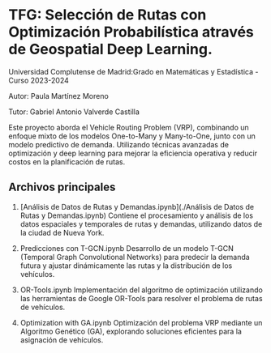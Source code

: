 # TFG: Selección de Rutas con Optimización Probabilística através de Geospatial Deep Learning.
Universidad Complutense de Madrid:Grado en Matemáticas y Estadística - Curso 2023-2024

Autor: Paula Martínez Moreno

Tutor: Gabriel Antonio Valverde Castilla

Este proyecto aborda el Vehicle Routing Problem (VRP), combinando un enfoque mixto de los modelos One-to-Many y Many-to-One, junto con un modelo predictivo de demanda. Utilizando técnicas avanzadas de optimización y deep learning para mejorar la eficiencia operativa y reducir costos en la planificación de rutas.

## Archivos principales
 1. [Análisis de Datos de Rutas y Demandas.ipynb](./Análisis de Datos de Rutas y Demandas.ipynb)
Contiene el procesamiento y análisis de los datos espaciales y temporales de rutas y demandas, utilizando datos de la ciudad de Nueva York.

 2. Predicciones con T-GCN.ipynb
Desarrollo de un modelo T-GCN (Temporal Graph Convolutional Networks) para predecir la demanda futura y ajustar dinámicamente las rutas y la distribución de los vehículos.

 3. OR-Tools.ipynb
Implementación del algoritmo de optimización utilizando las herramientas de Google OR-Tools para resolver el problema de rutas de vehículos.

 4. Optimization with GA.ipynb
Optimización del problema VRP mediante un Algoritmo Genético (GA), explorando soluciones eficientes para la asignación de vehículos.

